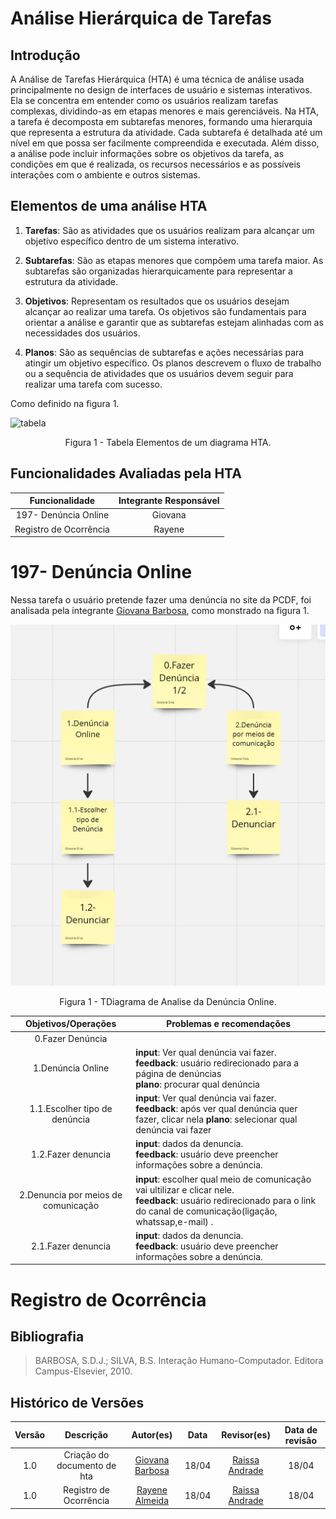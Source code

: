 # Análise Hierárquica de Tarefas

## Introdução 
A Análise de Tarefas Hierárquica (HTA) é uma técnica de análise usada principalmente no design de interfaces de usuário e sistemas interativos. Ela se concentra em entender como os usuários realizam tarefas complexas, dividindo-as em etapas menores e mais gerenciáveis. Na HTA, a tarefa é decomposta em subtarefas menores, formando uma hierarquia que representa a estrutura da atividade. Cada subtarefa é detalhada até um nível em que possa ser facilmente compreendida e executada. Além disso, a análise pode incluir informações sobre os objetivos da tarefa, as condições em que é realizada, os recursos necessários e as possíveis interações com o ambiente e outros sistemas.

## Elementos de uma análise HTA


1. __Tarefas__: São as atividades que os usuários realizam para alcançar um objetivo específico dentro de um sistema interativo.

2. __Subtarefas__: São as etapas menores que compõem uma tarefa maior. As subtarefas são organizadas hierarquicamente para representar a estrutura da atividade.

3. __Objetivos__: Representam os resultados que os usuários desejam alcançar ao realizar uma tarefa. Os objetivos são fundamentais para orientar a análise e garantir que as subtarefas estejam alinhadas com as necessidades dos usuários.

4. __Planos__: São as sequências de subtarefas e ações necessárias para atingir um objetivo específico. Os planos descrevem o fluxo de trabalho ou a sequência de atividades que os usuários devem seguir para realizar uma tarefa com sucesso.

Como definido na figura 1.

![tabela](../../assets/Analise_Requisitos/índice.png)
<div align="center">
<p> Figura 1 - Tabela Elementos de um diagrama HTA. </p> 
</div>

## Funcionalidades Avaliadas pela HTA

 Funcionalidade    |    Integrante Responsável             |  
|:------:|:-------------------------------:|
| 197- Denúncia Online   | Giovana          |  
| Registro de Ocorrência   | Rayene              |  

# 197- Denúncia Online

Nessa tarefa o usuário pretende fazer uma denúncia no site da PCDF, foi analisada pela integrante  [Giovana Barbosa](https://github.com/gio221), como monstrado na figura 1.

![tabela](../../assets/Analise_Requisitos/analise_197online.png)
<div align="center">
<p> Figura 1 - TDiagrama de Analise da Denúncia Online. </p> 
</div>

|     Objetivos/Operações      | Problemas e recomendações                                                                                                                                                                               |
| :--------------------------: | ------------------------------------------------------------------------------------------------------------------------------------------------------------------------------------------------------- |
|  0.Fazer Denúncia  |                                                                                                                                                                                                         |
|      1.Denúncia Online     | **input**: Ver qual denúncia vai fazer.<br>**feedback**: usuário redirecionado para a página de denúncias<br> **plano**: procurar qual denúncia                                        |
|     1.1.Escolher tipo de denúncia      | **input**: Ver qual denúncia vai fazer.<br>**feedback**: após ver qual denúncia quer fazer, clicar nela  **plano**: selecionar qual denúncia vai fazer                                             |
|       1.2.Fazer denuncia      | **input**: dados da denuncia.<br>**feedback**: usuário deve preencher informações sobre a denúncia.<br>  |
| 2.Denuncia por meios de comunicação | **input**: escolher qual meio de comunicação vai ultilizar e clicar nele.<br>**feedback**: usuário redirecionado para o link do canal de comunicação(ligação, whatssap,e-mail) .<br>                                                                                   | 
|       2.1.Fazer denuncia      | **input**: dados da denuncia.<br>**feedback**: usuário deve preencher informações sobre a denúncia.<br>  |

# Registro de Ocorrência


## Bibliografia
> BARBOSA, S.D.J.; SILVA, B.S. Interação Humano-Computador. Editora Campus-Elsevier, 2010.

## Histórico de Versões

| Versão |          Descrição              |     Autor(es)      |      Data      |   Revisor(es)     |    Data de revisão    |  
|:------:|:-------------------------------:|:--------------:|:--------------:|:-------------:|:---------------------:|
|  1.0   | Criação do documento de hta                  |  [Giovana Barbosa](https://github.com/gio221)      |   18/04   |     [Raissa Andrade](https://github.com/RaissaAndradeS)   |        18/04     |
|  1.0   | Registro de Ocorrência                    |   [Rayene Almeida](https://github.com/rayenealmeida)      |   18/04   |       [Raissa Andrade](https://github.com/RaissaAndradeS)        |          18/04          |